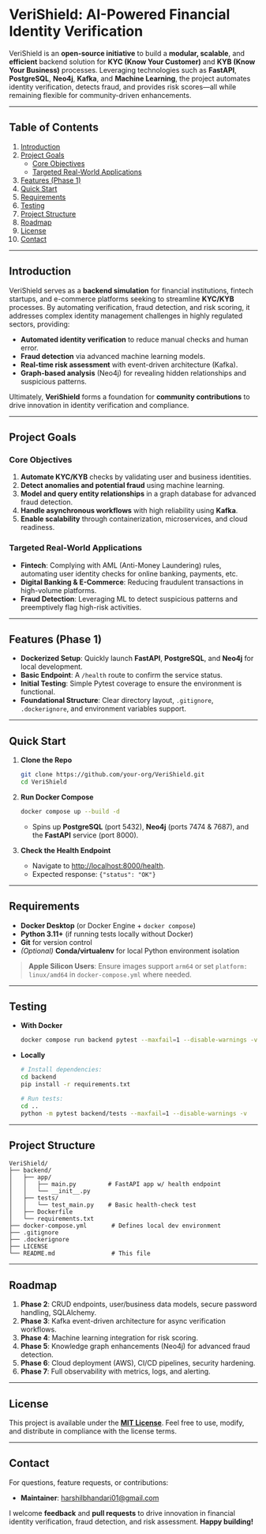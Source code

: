 # VeriShield: AI-Powered Financial Identity Verification

VeriShield is an **open-source initiative** to build a **modular, scalable**, and **efficient** backend solution for **KYC (Know Your Customer)** and **KYB (Know Your Business)** processes. Leveraging technologies such as **FastAPI**, **PostgreSQL**, **Neo4j**, **Kafka**, and **Machine Learning**, the project automates identity verification, detects fraud, and provides risk scores—all while remaining flexible for community-driven enhancements.

---

## Table of Contents

1. [Introduction](#introduction)  
2. [Project Goals](#project-goals)  
   - [Core Objectives](#core-objectives)  
   - [Targeted Real-World Applications](#targeted-real-world-applications)  
3. [Features (Phase 1)](#features-phase-1)  
4. [Quick Start](#quick-start)  
5. [Requirements](#requirements)  
6. [Testing](#testing)  
7. [Project Structure](#project-structure)  
8. [Roadmap](#roadmap)  
9. [License](#license)  
10. [Contact](#contact)  

---

## Introduction

VeriShield serves as a **backend simulation** for financial institutions, fintech startups, and e-commerce platforms seeking to streamline **KYC/KYB** processes. By automating verification, fraud detection, and risk scoring, it addresses complex identity management challenges in highly regulated sectors, providing:

- **Automated identity verification** to reduce manual checks and human error.  
- **Fraud detection** via advanced machine learning models.  
- **Real-time risk assessment** with event-driven architecture (Kafka).  
- **Graph-based analysis** (Neo4j) for revealing hidden relationships and suspicious patterns.

Ultimately, **VeriShield** forms a foundation for **community contributions** to drive innovation in identity verification and compliance.

---

## Project Goals

### Core Objectives

1. **Automate KYC/KYB** checks by validating user and business identities.  
2. **Detect anomalies and potential fraud** using machine learning.  
3. **Model and query entity relationships** in a graph database for advanced fraud detection.  
4. **Handle asynchronous workflows** with high reliability using **Kafka**.  
5. **Enable scalability** through containerization, microservices, and cloud readiness.

### Targeted Real-World Applications

- **Fintech**: Complying with AML (Anti-Money Laundering) rules, automating user identity checks for online banking, payments, etc.  
- **Digital Banking & E-Commerce**: Reducing fraudulent transactions in high-volume platforms.  
- **Fraud Detection**: Leveraging ML to detect suspicious patterns and preemptively flag high-risk activities.

---

## Features (Phase 1)

- **Dockerized Setup**: Quickly launch **FastAPI**, **PostgreSQL**, and **Neo4j** for local development.  
- **Basic Endpoint**: A `/health` route to confirm the service status.  
- **Initial Testing**: Simple Pytest coverage to ensure the environment is functional.  
- **Foundational Structure**: Clear directory layout, `.gitignore`, `.dockerignore`, and environment variables support.

---

## Quick Start

1. **Clone the Repo**  
   ```bash
   git clone https://github.com/your-org/VeriShield.git
   cd VeriShield
   ```

2. **Run Docker Compose**  
   ```bash
   docker compose up --build -d
   ```
   - Spins up **PostgreSQL** (port 5432), **Neo4j** (ports 7474 & 7687), and the **FastAPI** service (port 8000).

3. **Check the Health Endpoint**  
   - Navigate to [http://localhost:8000/health](http://localhost:8000/health).  
   - Expected response: `{"status": "OK"}`

---

## Requirements

- **Docker Desktop** (or Docker Engine + `docker compose`)  
- **Python 3.11+** (if running tests locally without Docker)  
- **Git** for version control  
- *(Optional)* **Conda/virtualenv** for local Python environment isolation  

> **Apple Silicon Users**: Ensure images support `arm64` or set `platform: linux/amd64` in `docker-compose.yml` where needed.

---

## Testing

- **With Docker**  
  ```bash
  docker compose run backend pytest --maxfail=1 --disable-warnings -v
  ```

- **Locally**  
  ```bash
  # Install dependencies:
  cd backend
  pip install -r requirements.txt
  
  # Run tests:
  cd ..
  python -m pytest backend/tests --maxfail=1 --disable-warnings -v
  ```

---

## Project Structure

```
VeriShield/
├── backend/
│   ├── app/
│   │   ├── main.py         # FastAPI app w/ health endpoint
│   │   └── __init__.py
│   ├── tests/
│   │   └── test_main.py    # Basic health-check test
│   ├── Dockerfile
│   └── requirements.txt
├── docker-compose.yml       # Defines local dev environment
├── .gitignore
├── .dockerignore
├── LICENSE
└── README.md                # This file
```

---

## Roadmap

1. **Phase 2**: CRUD endpoints, user/business data models, secure password handling, SQLAlchemy.  
2. **Phase 3**: Kafka event-driven architecture for async verification workflows.  
3. **Phase 4**: Machine learning integration for risk scoring.  
4. **Phase 5**: Knowledge graph enhancements (Neo4j) for advanced fraud detection.  
5. **Phase 6**: Cloud deployment (AWS), CI/CD pipelines, security hardening.  
6. **Phase 7**: Full observability with metrics, logs, and alerting.

---

## License

This project is available under the **[MIT License](LICENSE)**. Feel free to use, modify, and distribute in compliance with the license terms.

---

## Contact

For questions, feature requests, or contributions:

- **Maintainer**: [harshilbhandari01@gmail.com](mailto:harshilbhandari01@gmail.com)

I welcome **feedback** and **pull requests** to drive innovation in financial identity verification, fraud detection, and risk assessment. **Happy building!**